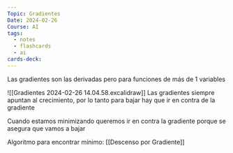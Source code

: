 ```yaml
---
Topic: Gradientes
Date: 2024-02-26
Course: AI
tags:
  - notes
  - flashcards
  - ai
cards-deck:
---
```

Las gradientes son las derivadas pero para funciones de más de 1 variables

![[Gradientes 2024-02-26 14.04.58.excalidraw]]
Las gradientes siempre apuntan al crecimiento, por lo tanto para bajar hay que ir en contra de la gradiente

Cuando estamos minimizando queremos ir en contra la gradiente porque se asegura que vamos a bajar



Algoritmo para encontrar mínimo: [[Descenso por Gradiente]]